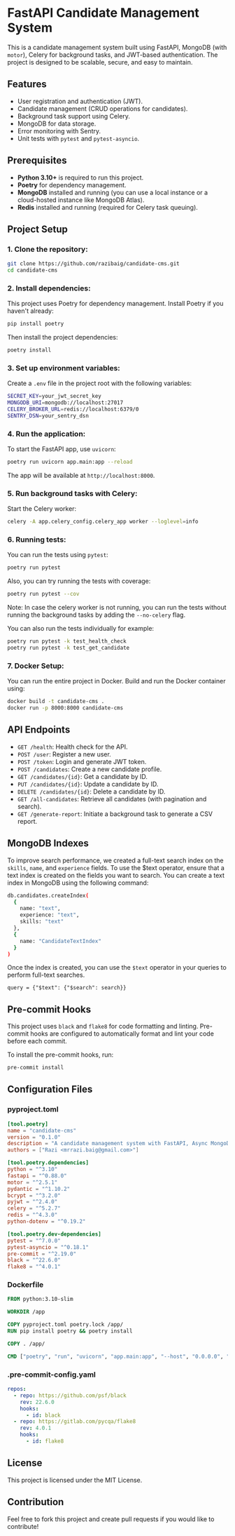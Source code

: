 # FastAPI Candidate Management System

This is a candidate management system built using FastAPI, MongoDB (with `motor`), Celery for background tasks, and JWT-based authentication. The project is designed to be scalable, secure, and easy to maintain.

## Features

- User registration and authentication (JWT).
- Candidate management (CRUD operations for candidates).
- Background task support using Celery.
- MongoDB for data storage.
- Error monitoring with Sentry.
- Unit tests with `pytest` and `pytest-asyncio`.

## Prerequisites

- **Python 3.10+** is required to run this project.
- **Poetry** for dependency management.
- **MongoDB** installed and running (you can use a local instance or a cloud-hosted instance like MongoDB Atlas).
- **Redis** installed and running (required for Celery task queuing).

## Project Setup

### 1. Clone the repository:

```bash
git clone https://github.com/razibaig/candidate-cms.git
cd candidate-cms
```

### 2. Install dependencies:

This project uses Poetry for dependency management. Install Poetry if you haven't already:

```bash
pip install poetry
```

Then install the project dependencies:

```bash
poetry install
```

### 3. Set up environment variables:

Create a `.env` file in the project root with the following variables:

```bash
SECRET_KEY=your_jwt_secret_key
MONGODB_URI=mongodb://localhost:27017
CELERY_BROKER_URL=redis://localhost:6379/0
SENTRY_DSN=your_sentry_dsn
```

### 4. Run the application:

To start the FastAPI app, use `uvicorn`:

```bash
poetry run uvicorn app.main:app --reload
```

The app will be available at `http://localhost:8000`.

### 5. Run background tasks with Celery:

Start the Celery worker:

```bash
celery -A app.celery_config.celery_app worker --loglevel=info
```

### 6. Running tests:

You can run the tests using `pytest`:

```bash
poetry run pytest
```

Also, you can try running the tests with coverage:

```bash
poetry run pytest --cov
```

Note: In case the celery worker is not running, you can run the tests without running the background tasks by adding the `--no-celery` flag.

You can also run the tests individually for example:

```bash
poetry run pytest -k test_health_check
poetry run pytest -k test_get_candidate
```


### 7. Docker Setup:

You can run the entire project in Docker. Build and run the Docker container using:

```bash
docker build -t candidate-cms .
docker run -p 8000:8000 candidate-cms
```

## API Endpoints

- `GET /health`: Health check for the API.
- `POST /user`: Register a new user.
- `POST /token`: Login and generate JWT token.
- `POST /candidates`: Create a new candidate profile.
- `GET /candidates/{id}`: Get a candidate by ID.
- `PUT /candidates/{id}`: Update a candidate by ID.
- `DELETE /candidates/{id}`: Delete a candidate by ID.
- `GET /all-candidates`: Retrieve all candidates (with pagination and search).
- `GET /generate-report`: Initiate a background task to generate a CSV report.

## MongoDB Indexes

To improve search performance, we created a full-text search index on the `skills`, `name`, and `experience` fields. To use the $text operator, ensure that a text index is created on the fields you want to search. You can create a text index in MongoDB using the following command:


```bash
db.candidates.createIndex(
  {
    name: "text",
    experience: "text",
    skills: "text"
  },
  {
    name: "CandidateTextIndex"
  }
)
```

Once the index is created, you can use the `$text` operator in your queries to perform full-text searches.

```query = {"$text": {"$search": search}}```

## Pre-commit Hooks

This project uses `black` and `flake8` for code formatting and linting. Pre-commit hooks are configured to automatically format and lint your code before each commit.

To install the pre-commit hooks, run:

```bash
pre-commit install
```

## Configuration Files

### pyproject.toml

```toml
[tool.poetry]
name = "candidate-cms"
version = "0.1.0"
description = "A candidate management system with FastAPI, Async MongoDB, and Celery"
authors = ["Razi <mrrazi.baig@gmail.com>"]

[tool.poetry.dependencies]
python = "^3.10"
fastapi = "^0.88.0"
motor = "^2.5.1"
pydantic = "^1.10.2"
bcrypt = "^3.2.0"
pyjwt = "^2.4.0"
celery = "^5.2.7"
redis = "^4.3.0"
python-dotenv = "^0.19.2"

[tool.poetry.dev-dependencies]
pytest = "^7.0.0"
pytest-asyncio = "^0.18.1"
pre-commit = "^2.19.0"
black = "^22.6.0"
flake8 = "^4.0.1"
```

### Dockerfile

```dockerfile
FROM python:3.10-slim

WORKDIR /app

COPY pyproject.toml poetry.lock /app/
RUN pip install poetry && poetry install

COPY . /app/

CMD ["poetry", "run", "uvicorn", "app.main:app", "--host", "0.0.0.0", "--port", "8000"]
```

### .pre-commit-config.yaml

```yaml
repos:
  - repo: https://github.com/psf/black
    rev: 22.6.0
    hooks:
      - id: black
  - repo: https://gitlab.com/pycqa/flake8
    rev: 4.0.1
    hooks:
      - id: flake8
```

## License

This project is licensed under the MIT License.

## Contribution

Feel free to fork this project and create pull requests if you would like to contribute!
